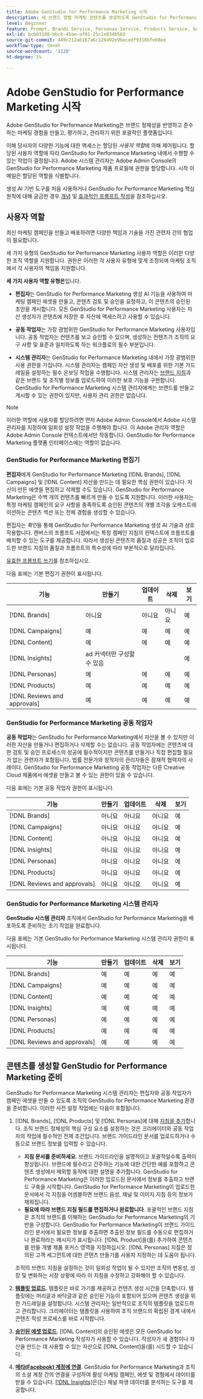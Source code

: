```yaml
---
title: Adobe GenStudio for Performance Marketing 시작
description: 새 브랜드 정렬 마케팅 콘텐츠를 생성하도록 GenStudio for Performance Marketing을 설정하는 방법에 대해 알아봅니다.
level: Beginner
feature: Prompt, Brands Service, Personas Service, Products Service, Generative AI, Guidelines
exl-id: bcb03198-bbcb-45ae-af01-25c1e834b563
source-git-commit: 449c212ab167a6c126492e9becedf9318bfe08ee
workflow-type: tm+mt
source-wordcount: '1128'
ht-degree: 1%

---
```


# Adobe GenStudio for Performance Marketing 시작

Adobe GenStudio for Performance Marketing은 브랜드 정체성을 반영하고 준수하는 마케팅 경험을 만들고, 평가하고, 관리하기 위한 포괄적인 플랫폼입니다.

이해 당사자의 다양한 기능에 대한 액세스는 할당된 _사용자 역할_&#x200B;에 의해 제어됩니다. 할당된 사용자 역할에 따라 GenStudio for Performance Marketing 내에서 수행할 수 있는 작업이 결정됩니다. Adobe 시스템 관리자는 Adobe Admin Console의 GenStudio for Performance Marketing 제품 프로필에 권한을 할당합니다. 시작 이메일은 할당된 역할을 식별합니다.

생성 AI 기반 도구를 처음 사용하거나 GenStudio for Performance Marketing 핵심 원칙에 대해 궁금한 경우 [개념](concepts.md) 및 [효과적인 프롬프트 작성](effective-prompts.md)을 참조하십시오.

## 사용자 역할

최신 마케팅 캠페인을 만들고 배포하려면 다양한 책임과 기술을 가진 관련자 간의 협업이 필요합니다.

세 가지 유형의 GenStudio for Performance Marketing 사용자 역할은 이러한 다양한 조직 역할을 지원합니다. 권한은 이러한 각 사용자 유형에 맞게 조정되며 마케팅 조직에서 각 사용자의 책임을 지원합니다.

**세 가지 사용자 역할 유형은**&#x200B;입니다.

* **편집자**&#x200B;는 GenStudio for Performance Marketing 생성 AI 기능을 사용하여 마케팅 캠페인 에셋을 만들고, 콘텐츠 검토 및 승인을 요청하고, 이 콘텐츠의 승인된 초안을 게시합니다. 모든 GenStudio for Performance Marketing 사용자는 자산 생성자가 콘텐츠에 저장한 후 자산에 액세스하고 사용할 수 있습니다.

* **공동 작업자**&#x200B;는 가장 광범위한 GenStudio for Performance Marketing 사용자입니다. 공동 작업자는 컨텐츠를 보고 승인할 수 있으며, 생성하는 컨텐츠가 조직의 요구 사항 및 표준과 일치하도록 하는 워크플로의 필수 부분입니다.

* **시스템 관리자**&#x200B;는 GenStudio for Performance Marketing 내에서 가장 광범위한 사용 권한을 가집니다. 시스템 관리자는 캠페인 자산 생성 및 배포를 위한 기본 가드레일을 설정하는 필수 온보딩 작업을 수행합니다. 시스템 관리자는 [브랜드 지침](/help/user-guide/guidelines/overview.md)과 같은 브랜드 및 조직별 정보를 업로드하여 이러한 보호 기능을 구현합니다. GenStudio for Performance Marketing 시스템 관리자에게는 브랜드를 만들고 게시할 수 있는 권한이 있지만, 사용자 관리 권한은 없습니다.

>[!NOTE]
>이러한 역할에 사용자를 할당하려면 먼저 Adobe Admin Console에서 Adobe 시스템 관리자를 지정하여 일회성 설정 작업을 수행해야 합니다. 이 Adobe 관리자 역할은 Adobe Admin Console 컨텍스트에서만 작동합니다. GenStudio for Performance Marketing 플랫폼 인터페이스에는 역할이 없습니다.

### GenStudio for Performance Marketing 편집기

**편집자**&#x200B;에게 GenStudio for Performance Marketing [!DNL Brands], [!DNL Campaigns] 및 [!DNL Content] 자산을 만드는 데 필요한 핵심 권한이 있습니다. 자신이 만든 에셋을 편집하고 삭제할 수도 있습니다. GenStudio for Performance Marketing은 수백 개의 컨텐츠를 빠르게 만들 수 있도록 지원합니다. 이러한 사용자는 특정 마케팅 캠페인의 요구 사항을 충족하도록 승인된 콘텐츠의 개별 조각을 오케스트레이션하는 콘텐츠 섹션 또는 전체 경험을 생성할 수 있습니다.

편집자는 _확인_&#x200B;을 통해 GenStudio for Performance Marketing 생성 AI 기술과 상호 작용합니다. 캔버스의 프롬프트 서랍에서는 특정 캠페인 지침의 컨텍스트에 프롬프트를 배치할 수 있는 도구를 제공합니다. 따라서 생성된 콘텐츠의 품질과 성공은 조직이 업로드한 브랜드 지침의 품질과 프롬프트의 특수성에 따라 부분적으로 달라집니다.

[유효한 프롬프트 쓰기](effective-prompts.md)를 참조하십시오.

다음 표에는 기본 편집기 권한이 표시됩니다.

| 기능 | 만들기 | 업데이트 | 삭제 | 보기 |
|-----------|----------------|----------------|----------------|----------------|
| [!DNL Brands] | 아니요 | 아니요 | 아니요 | 예 |
| [!DNL Campaigns] | 예 | 예 | 예 | 예 |
| [!DNL Content] | 예 | 예 | 예 | 예 |
| [!DNL Insights] | ad 커넥터만 구성할 수 있음 |    |     | 예 |
| [!DNL Personas] | 예 | 예 | 예 | 예 |
| [!DNL Products] | 예 | 예 | 예 | 예 |
| [!DNL Reviews and approvals] | 예 | 예 | 예 | 예 |

### GenStudio for Performance Marketing 공동 작업자

**공동 작업자**&#x200B;는 GenStudio for Performance Marketing에서 자산을 볼 수 있지만 이러한 자산을 만들거나 편집하거나 삭제할 수는 없습니다. 공동 작업자에는 콘텐츠에 대한 검토 및 승인 프로세스의 성공에 필수적이지만 콘텐츠를 만들거나 직접 편집할 필요가 없는 관련자가 포함됩니다. 법률 전문가와 창작자의 관리자들은 잠재적 협력자의 사례이다. GenStudio for Performance Marketing 공동 작업자는 다른 Creative Cloud 제품에서 에셋을 만들고 볼 수 있는 권한이 있을 수 있습니다.

다음 표에는 기본 공동 작업자 권한이 표시됩니다.

| 기능 | 만들기 | 업데이트 | 삭제 | 보기 |
|-----------|----------------|----------------|----------------|----------------|
| [!DNL Brands] | 아니요 | 아니요 | 아니요 | 예 |
| [!DNL Campaigns] | 아니요 | 아니요 | 아니요 | 예 |
| [!DNL Content] | 아니요 | 아니요 | 아니요 | 예 |
| [!DNL Insights] | 아니요 | 아니요 | 아니요 | 예 |
| [!DNL Personas] | 아니요 | 아니요 | 아니요 | 예 |
| [!DNL Products] | 아니요 | 아니요 | 아니요 | 예 |
| [!DNL Reviews and approvals] | 아니요 | 아니요 | 아니요 | 예 |

### GenStudio for Performance Marketing 시스템 관리자

**GenStudio 시스템 관리자** 조직에서 GenStudio for Performance Marketing을 배포하도록 준비하는 초기 작업을 완료합니다.

다음 표에는 기본 GenStudio for Performance Marketing 시스템 관리자 권한이 표시됩니다.

| 기능 | 만들기 | 업데이트 | 삭제 | 보기 |
|-----------|----------------|----------------|----------------|----------------|
| [!DNL Brands] | 예 | 예 | 예 | 예 |
| [!DNL Campaigns] | 예 | 예 | 예 | 예 |
| [!DNL Content] | 예 | 예 | 예 | 예 |
| [!DNL Insights] | 예 | 예 | 예 | 예 |
| [!DNL Personas] | 예 | 예 | 예 | 예 |
| [!DNL Products] | 예 | 예 | 예 | 예 |
| [!DNL Reviews and approvals] | 예 | 예 | 예 | 예 |


## 콘텐츠를 생성할 GenStudio for Performance Marketing 준비

GenStudio for Performance Marketing 시스템 관리자는 편집자와 공동 작업자가 캠페인 에셋을 만들 수 있도록 조직의 GenStudio for Performance Marketing 환경을 준비합니다. 이러한 사전 설정 작업에는 다음이 포함됩니다.

1. [!DNL Brands], [!DNL Products] 및 [!DNL Personas]에 대해 [지침을 추가](./guidelines/overview.md)합니다. 조직 브랜드 정체성의 핵심 구성 요소를 설정하는 것은 크리에이터와 공동 작업자의 작업에 필수적인 전제 조건입니다. 브랜드 가이드라인 문서를 업로드하거나 수동으로 브랜드 정보를 입력할 수 있습니다.
   * **지침 문서를 준비하세요**. 브랜드 가이드라인을 설명적이고 포괄적일수록 출력이 향상됩니다. 브랜드에 필수라고 간주하는 기능에 대한 간단한 예를 포함하고 콘텐츠 생성에서 제외할 동작에 대한 설명을 추가합니다. GenStudio for Performance Marketing은 이러한 업로드된 문서에서 정보를 추출하고 브랜드 구축을 시작합니다. GenStudio for Performance Marketing이 업로드한 문서에서 각 지침을 어셈블하면 브랜드 음성, 채널 및 이미지 지침 등의 정보가 채워집니다.
   * **필요에 따라 브랜드 지침 필드를 편집하거나 완료합니다**. 포괄적인 브랜드 지침은 조직의 브랜드를 이해하는 GenStudio for Performance Marketing의 기반을 구성합니다. GenStudio for Performance Marketing이 브랜드 가이드라인 문서에서 필요한 정보를 추출하면 추출된 정보 필드를 수동으로 편집하거나 완료하라는 메시지가 표시됩니다. [!DNL Product]을(를) 추가하여 콘텐츠를 만들 개별 제품 포커스 영역을 지정하십시오. [!DNL Personas] 지침은 정의된 고객 세그먼트에 대한 콘텐츠 만들기를 사용자 지정하는 데 도움이 됩니다.

   조직의 브랜드 지침을 설정하는 것이 일회성 작업이 될 수 있지만 조직의 변동성, 성장 및 변화하는 시장 상황에 따라 이 지침을 수정하고 강화해야 할 수 있습니다.

1. **[템플릿 업로드](./content/use-templates.md)**. 템플릿은 바로 가기를 제공하고 컨텐츠 생성 시간을 단축합니다. 템플릿에는 머리글과 바닥글과 같은 승인된 기능이 포함되어 있으며 콘텐츠 생성을 위한 가드레일을 설정합니다. 시스템 관리자는 일반적으로 조직의 템플릿을 업로드하고 관리합니다. 크리에이터는 템플릿을 사용하여 조직 브랜드의 확립된 경계 내에서 콘텐츠 작성 프로세스를 바로 시작합니다.

1. **[승인된 에셋 업로드](./content/manage-assets.md)**. [!DNL Content]의 승인된 에셋은 모든 GenStudio for Performance Marketing 작성자가 사용할 수 있습니다. 작성자가 새 경험이나 자산을 만드는 데 사용할 수 있는 자산으로 [!DNL Content]을(를) 시드할 수 있습니다.

1. **[메타(Facebook) 계정에 연결](./insights/connect-channel.md)**. GenStudio for Performance Marketing과 조직의 소셜 계정 간의 연결을 구성하여 활성 마케팅 캠페인, 에셋 및 경험에서 데이터를 받을 수 있습니다. [[!DNL Insights]](./insights/overview.md)은(는) 채널 파생 데이터를 분석하는 도구를 제공합니다.
